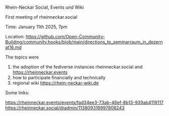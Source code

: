 Rhein-Neckar Social, Events und Wiki

First meeting of rheinneckar.social

Time: January 11th 2025, 7pm

Location: https://github.com/Open-Community-Building/community.hooks/blob/main/directions_to_seminarraum_in_dezernat16.md

The topics were 

1. the adoption of the fediverse instances rheinneckar.social and https://rheinneckar.events
2. how to participate financially and technically
3. regional wiki https://rhein-neckar-wiki.de

Some links:

https://rheinneckar.events/events/fad34ee3-73ab-46ef-8b13-939ab4119117
https://rheinneckar.social/@admin/113809319997808243
